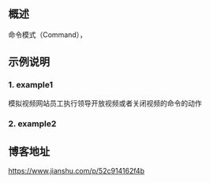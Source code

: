 ## 概述 

命令模式（Command），

## 示例说明

### 1. example1
模拟视频网站员工执行领导开放视频或者关闭视频的命令的动作


### 2. example2 



## 博客地址 
https://www.jianshu.com/p/52c914162f4b



